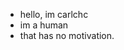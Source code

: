 - hello, im carlchc
- im a human
- that has no motivation.
<!---
CarlChC/CarlChC is a ✨ special ✨ repository because its `README.md` (this file) appears on your GitHub profile.
You can click the Preview link to take a look at your changes.
--->
